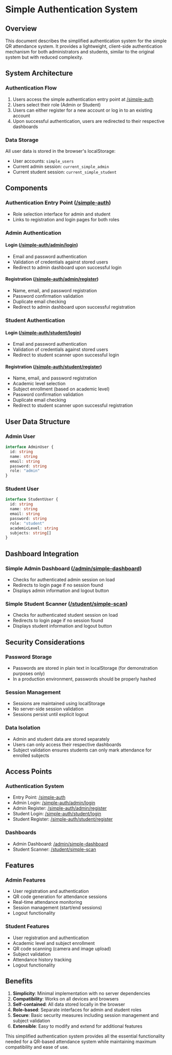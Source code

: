 # Simple Authentication System

## Overview
This document describes the simplified authentication system for the simple QR attendance system. It provides a lightweight, client-side authentication mechanism for both administrators and students, similar to the original system but with reduced complexity.

## System Architecture

### Authentication Flow
1. Users access the simple authentication entry point at [/simple-auth](file:///c:/Users/Dr.%20Peter%20Ehab/Downloads/attendance-system/app/simple-auth/page.tsx)
2. Users select their role (Admin or Student)
3. Users can either register for a new account or log in to an existing account
4. Upon successful authentication, users are redirected to their respective dashboards

### Data Storage
All user data is stored in the browser's localStorage:
- User accounts: `simple_users`
- Current admin session: `current_simple_admin`
- Current student session: `current_simple_student`

## Components

### Authentication Entry Point ([/simple-auth](file:///c:/Users/Dr.%20Peter%20Ehab/Downloads/attendance-system/app/simple-auth/page.tsx))
- Role selection interface for admin and student
- Links to registration and login pages for both roles

### Admin Authentication
#### Login ([/simple-auth/admin/login](file:///c:/Users/Dr.%20Peter%20Ehab/Downloads/attendance-system/app/simple-auth/admin/login/page.tsx))
- Email and password authentication
- Validation of credentials against stored users
- Redirect to admin dashboard upon successful login

#### Registration ([/simple-auth/admin/register](file:///c:/Users/Dr.%20Peter%20Ehab/Downloads/attendance-system/app/simple-auth/admin/register/page.tsx))
- Name, email, and password registration
- Password confirmation validation
- Duplicate email checking
- Redirect to admin dashboard upon successful registration

### Student Authentication
#### Login ([/simple-auth/student/login](file:///c:/Users/Dr.%20Peter%20Ehab/Downloads/attendance-system/app/simple-auth/student/login/page.tsx))
- Email and password authentication
- Validation of credentials against stored users
- Redirect to student scanner upon successful login

#### Registration ([/simple-auth/student/register](file:///c:/Users/Dr.%20Peter%20Ehab/Downloads/attendance-system/app/simple-auth/student/register/page.tsx))
- Name, email, and password registration
- Academic level selection
- Subject enrollment (based on academic level)
- Password confirmation validation
- Duplicate email checking
- Redirect to student scanner upon successful registration

## User Data Structure

### Admin User
```typescript
interface AdminUser {
  id: string
  name: string
  email: string
  password: string
  role: "admin"
}
```

### Student User
```typescript
interface StudentUser {
  id: string
  name: string
  email: string
  password: string
  role: "student"
  academicLevel: string
  subjects: string[]
}
```

## Dashboard Integration

### Simple Admin Dashboard ([/admin/simple-dashboard](file:///c:/Users/Dr.%20Peter%20Ehab/Downloads/attendance-system/app/admin/simple-dashboard/page.tsx))
- Checks for authenticated admin session on load
- Redirects to login page if no session found
- Displays admin information and logout button

### Simple Student Scanner ([/student/simple-scan](file:///c:/Users/Dr.%20Peter%20Ehab/Downloads/attendance-system/app/student/simple-scan/page.tsx))
- Checks for authenticated student session on load
- Redirects to login page if no session found
- Displays student information and logout button

## Security Considerations

### Password Storage
- Passwords are stored in plain text in localStorage (for demonstration purposes only)
- In a production environment, passwords should be properly hashed

### Session Management
- Sessions are maintained using localStorage
- No server-side session validation
- Sessions persist until explicit logout

### Data Isolation
- Admin and student data are stored separately
- Users can only access their respective dashboards
- Subject validation ensures students can only mark attendance for enrolled subjects

## Access Points

### Authentication System
- Entry Point: [/simple-auth](file:///c:/Users/Dr.%20Peter%20Ehab/Downloads/attendance-system/app/simple-auth/page.tsx)
- Admin Login: [/simple-auth/admin/login](file:///c:/Users/Dr.%20Peter%20Ehab/Downloads/attendance-system/app/simple-auth/admin/login/page.tsx)
- Admin Register: [/simple-auth/admin/register](file:///c:/Users/Dr.%20Peter%20Ehab/Downloads/attendance-system/app/simple-auth/admin/register/page.tsx)
- Student Login: [/simple-auth/student/login](file:///c:/Users/Dr.%20Peter%20Ehab/Downloads/attendance-system/app/simple-auth/student/login/page.tsx)
- Student Register: [/simple-auth/student/register](file:///c:/Users/Dr.%20Peter%20Ehab/Downloads/attendance-system/app/simple-auth/student/register/page.tsx)

### Dashboards
- Admin Dashboard: [/admin/simple-dashboard](file:///c:/Users/Dr.%20Peter%20Ehab/Downloads/attendance-system/app/admin/simple-dashboard/page.tsx)
- Student Scanner: [/student/simple-scan](file:///c:/Users/Dr.%20Peter%20Ehab/Downloads/attendance-system/app/student/simple-scan/page.tsx)

## Features

### Admin Features
- User registration and authentication
- QR code generation for attendance sessions
- Real-time attendance monitoring
- Session management (start/end sessions)
- Logout functionality

### Student Features
- User registration and authentication
- Academic level and subject enrollment
- QR code scanning (camera and image upload)
- Subject validation
- Attendance history tracking
- Logout functionality

## Benefits

1. **Simplicity**: Minimal implementation with no server dependencies
2. **Compatibility**: Works on all devices and browsers
3. **Self-contained**: All data stored locally in the browser
4. **Role-based**: Separate interfaces for admin and student roles
5. **Secure**: Basic security measures including session management and subject validation
6. **Extensible**: Easy to modify and extend for additional features

This simplified authentication system provides all the essential functionality needed for a QR-based attendance system while maintaining maximum compatibility and ease of use.